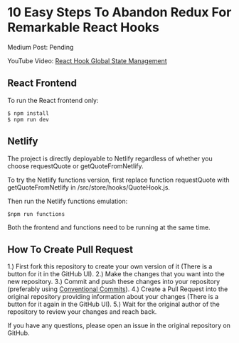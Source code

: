 # 10 Easy Steps To Abandon Redux For Remarkable React Hooks

Medium Post: Pending

YouTube Video: [React Hook Global State Management](https://www.youtube.com/watch?v=lw7IumbVH_A)

## React Frontend

To run the React frontend only:
```
$ npm install
$ npm run dev
```

## Netlify

The project is directly deployable to Netlify regardless of whether you choose requestQuote or getQuoteFromNetlify.

To try the Netlify functions version, first replace function requestQuote with getQuoteFromNetlify in /src/store/hooks/QuoteHook.js.

Then run the Netlify functions emulation:
```
$npm run functions
```
Both the frontend and functions need to be running at the same time.

## How To Create Pull Request

1.) First fork this repository to create your own version of it (There is a button for it in the GitHub UI).
2.) Make the changes that you want into the new repository.
3.) Commit and push these changes into your repository (preferably using [Conventional Commits](https://www.conventionalcommits.org/en/v1.0.0/)).
4.) Create a Pull Request into the original repository providing information about your changes (There is a button for it again in the GitHub UI).
5.) Wait for the original author of the repository to review your changes and reach back.

If you have any questions, please open an issue in the original repository on GitHub.
